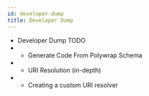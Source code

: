 ```yaml
---
id: developer-dump
title: Developer Dump
---
```


- Developer Dump TODO
- - Generate Code From Polywrap Schema
- - URI Resolution (in-depth)
- - Creating a custom URI resolver
